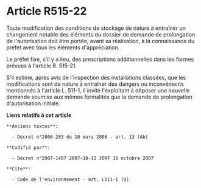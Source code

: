 # Article R515-22

Toute modification des conditions de stockage de nature à entraîner un changement notable des éléments du dossier de demande
de prolongation de l'autorisation doit être portée, avant sa réalisation, à la connaissance du préfet avec tous les éléments
d'appréciation. 

Le préfet fixe, s'il y a lieu, des prescriptions additionnelles dans les formes prévues à l'article R. 515-21. 

S'il estime, après avis de l'inspection des installations classées, que les modifications sont de nature à entraîner des
dangers ou inconvénients mentionnés à l'article L. 511-1, il invite l'exploitant à déposer une nouvelle demande soumise aux
mêmes formalités que la demande de prolongation d'autorisation initiale.

**Liens relatifs à cet article**

	**Anciens textes**:

	  - Décret n°2006-283 du 10 mars 2006 - art. 13 (Ab)

	**Codifié par**:

	  - Décret n°2007-1467 2007-10-12 JORF 16 octobre 2007

	**Cite**:

	  - Code de l'environnement - art. L511-1 (V)
